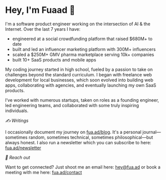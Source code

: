# Hey, I'm Fuaad 👋

I'm a software product engineer working on the intersection of AI & the Internet. Over the last 7 years I have:

- engineered at a social crowdfunding platform that raised $680M+ to date
- built and led an influencer marketing platform with 300M+ influencers
- scaled a $250M+ GMV pharma marketplace serving 10k+ companies
- built 10+ SaaS products and mobile apps

My coding journey started in high school, fueled by a passion to take on challenges beyond the standard curriculum. I began with freelance web development for local businesses, which soon evolved into building web apps, collaborating with agencies, and eventually launching my own SaaS products.

I’ve worked with numerous startups, taken on roles as a founding engineer, led engineering teams, and collaborated with some truly inspiring individuals.

*✍️ Writings*

I occasionally document my journey on [fua.ad/blog](https://fua.ad/blog). It's a personal journal—sometimes random, sometimes technical, sometimes philosophical—but always honest. I also run a newsletter which you can subscribe to here: [fua.ad/newsletter](fua.ad/newsletter)

*🤙 Reach out*

Want to get connected? Just shoot me an email here: hey@fua.ad or book a meeting with me here: [fua.ad/contact](fua.ad/contact)
